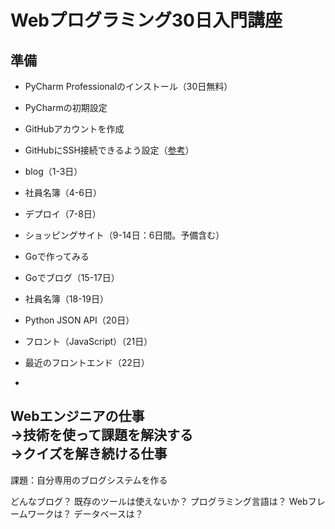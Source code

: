 # Webプログラミング30日入門講座

## 準備
- PyCharm Professionalのインストール（30日無料）
- PyCharmの初期設定
- GitHubアカウントを作成
- GitHubにSSH接続できるよう設定（[参考](https://qiita.com/0ta2/items/25c27d447378b13a1ac3)）

- blog（1-3日）
- 社員名簿（4-6日）
- デプロイ（7-8日）
- ショッピングサイト（9-14日：6日間。予備含む）
- Goで作ってみる
- Goでブログ（15-17日）
- 社員名簿（18-19日）
- Python JSON API（20日）
- フロント（JavaScript）（21日）
- 最近のフロントエンド（22日）
-


Webエンジニアの仕事  
→技術を使って課題を解決する  
→クイズを解き続ける仕事
---
課題：自分専用のブログシステムを作る

どんなブログ？
既存のツールは使えないか？
プログラミング言語は？
Webフレームワークは？
データベースは？
